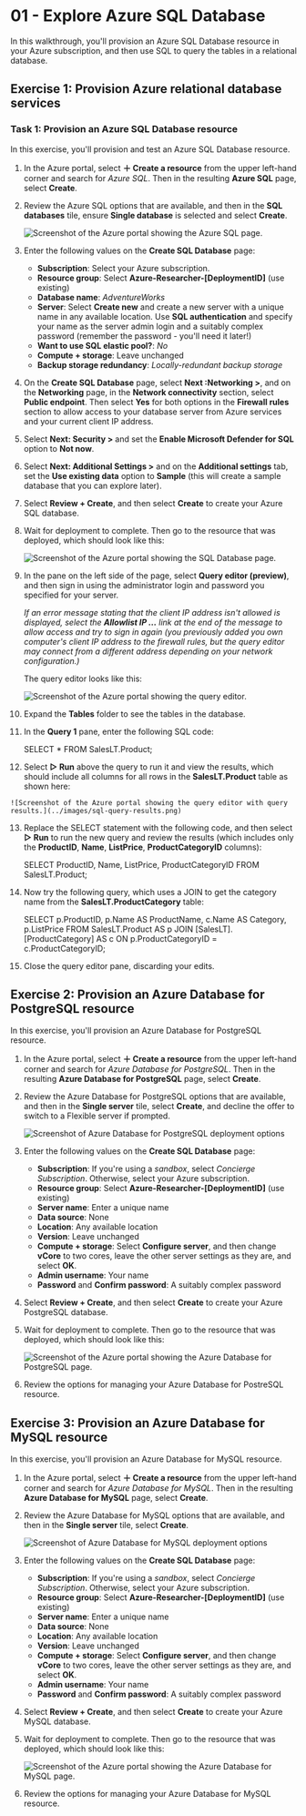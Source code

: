 # 01 - Explore Azure SQL Database

In this walkthrough, you'll provision an Azure SQL Database resource in your Azure subscription, and then use SQL to query the tables in a relational database. 

## Exercise 1: Provision Azure relational database services

### Task 1: Provision an Azure SQL Database resource

In this exercise, you'll provision and test an Azure SQL Database resource.

1.  In the Azure portal, select  **＋ Create a resource**  from the upper left-hand corner and search for  _Azure SQL_. Then in the resulting  **Azure SQL**  page, select  **Create**.

    
2.  Review the Azure SQL options that are available, and then in the  **SQL databases**  tile, ensure  **Single database**  is selected and select  **Create**.
    
    ![Screenshot of the Azure portal showing the Azure SQL page.](../images/azure-sql-portal.png)

    
3.  Enter the following values on the  **Create SQL Database**  page:
    
    -   **Subscription**: Select your Azure subscription.
    -   **Resource group**: Select **Azure-Researcher-[DeploymentID]** (use existing)
    -   **Database name**:  _AdventureWorks_
    -   **Server**: Select  **Create new**  and create a new server with a unique name in any available location. Use  **SQL authentication**  and specify your name as the server admin login and a suitably complex password (remember the password - you'll need it later!)
    -   **Want to use SQL elastic pool?**:  _No_
    -   **Compute + storage**: Leave unchanged
    -   **Backup storage redundancy**:  _Locally-redundant backup storage_

4.  On the  **Create SQL Database**  page, select  **Next :Networking >**, and on the  **Networking**  page, in the  **Network connectivity**  section, select  **Public endpoint**. Then select  **Yes**  for both options in the  **Firewall rules**  section to allow access to your database server from Azure services and your current client IP address.

    
5.  Select  **Next: Security >**  and set the  **Enable Microsoft Defender for SQL**  option to  **Not now**.
    
6.  Select  **Next: Additional Settings >**  and on the  **Additional settings**  tab, set the  **Use existing data**  option to  **Sample**  (this will create a sample database that you can explore later).
    
7.  Select  **Review + Create**, and then select  **Create**  to create your Azure SQL database.
    
8.  Wait for deployment to complete. Then go to the resource that was deployed, which should look like this:
    
    ![Screenshot of the Azure portal showing the SQL Database page.](../images/sql-database-portal.png)
    
9.  In the pane on the left side of the page, select  **Query editor (preview)**, and then sign in using the administrator login and password you specified for your server.
    
    _If an error message stating that the client IP address isn't allowed is displayed, select the  **Allowlist IP ...**  link at the end of the message to allow access and try to sign in again (you previously added you own computer's client IP address to the firewall rules, but the query editor may connect from a different address depending on your network configuration.)_
    
    The query editor looks like this:
    
    ![Screenshot of the Azure portal showing the query editor.](../images/query-editor.png)
    
10.  Expand the  **Tables**  folder to see the tables in the database.
    
11.  In the  **Query 1**  pane, enter the following SQL code:

        SELECT * FROM SalesLT.Product;
    
12.  Select  **▷ Run**  above the query to run it and view the results, which should include all columns for all rows in the  **SalesLT.Product**  table as shown here:
    
    ![Screenshot of the Azure portal showing the query editor with query results.](../images/sql-query-results.png)
    
13.  Replace the SELECT statement with the following code, and then select  **▷ Run**  to run the new query and review the results (which includes only the  **ProductID**,  **Name**,  **ListPrice**,  **ProductCategoryID**  columns):

        SELECT ProductID, Name, ListPrice, ProductCategoryID
        FROM SalesLT.Product;

    
14.  Now try the following query, which uses a JOIN to get the category name from the  **SalesLT.ProductCategory**  table:

        SELECT p.ProductID, p.Name AS ProductName,
            c.Name AS Category, p.ListPrice
        FROM SalesLT.Product AS p
        JOIN [SalesLT].[ProductCategory] AS c
            ON p.ProductCategoryID = c.ProductCategoryID;

    
15.  Close the query editor pane, discarding your edits.


## Exercise 2: Provision an Azure Database for PostgreSQL resource

In this exercise, you'll provision an Azure Database for PostgreSQL resource.

1.  In the Azure portal, select  **＋ Create a resource**  from the upper left-hand corner and search for  _Azure Database for PostgreSQL_. Then in the resulting  **Azure Database for PostgreSQL**  page, select  **Create**.
    
2.  Review the Azure Database for PostgreSQL options that are available, and then in the  **Single server**  tile, select  **Create**, and decline the offer to switch to a Flexible server if prompted.
    
    ![Screenshot of Azure Database for PostgreSQL deployment options](../images/postgresql-options.png)
    
3.  Enter the following values on the  **Create SQL Database**  page:
    
    -   **Subscription**: If you're using a  _sandbox_, select  _Concierge Subscription_. Otherwise, select your Azure subscription.
    -   **Resource group**: Select **Azure-Researcher-[DeploymentID]** (use existing)
    -   **Server name**: Enter a unique name
    -   **Data source**: None
    -   **Location**: Any available location
    -   **Version**: Leave unchanged
    -   **Compute + storage**: Select  **Configure server**, and then change  **vCore**  to two cores, leave the other server settings as they are, and select  **OK**.
    -   **Admin username**: Your name
    -   **Password**  and  **Confirm password**: A suitably complex password
4.  Select  **Review + Create**, and then select  **Create**  to create your Azure PostgreSQL database.
    
5.  Wait for deployment to complete. Then go to the resource that was deployed, which should look like this:
    
    ![Screenshot of the Azure portal showing the Azure Database for PostgreSQL page.](../images/postgresql-portal.png)
    
6.  Review the options for managing your Azure Database for PostreSQL resource.


## Exercise 3: Provision an Azure Database for MySQL resource 

In this exercise, you'll provision an Azure Database for MySQL resource.

1.  In the Azure portal, select  **＋ Create a resource**  from the upper left-hand corner and search for  _Azure Database for MySQL_. Then in the resulting  **Azure Database for MySQL**  page, select  **Create**.
    
2.  Review the Azure Database for MySQL options that are available, and then in the  **Single server**  tile, select  **Create**.
    
    ![Screenshot of Azure Database for MySQL deployment options](../images/mysql-options.png)
    
3.  Enter the following values on the  **Create SQL Database**  page:
    
    -   **Subscription**: If you're using a  _sandbox_, select  _Concierge Subscription_. Otherwise, select your Azure subscription.
    -   **Resource group**:  Select **Azure-Researcher-[DeploymentID]** (use existing)
    -   **Server name**: Enter a unique name
    -   **Data source**: None
    -   **Location**: Any available location
    -   **Version**: Leave unchanged
    -   **Compute + storage**: Select  **Configure server**, and then change  **vCore**  to two cores, leave the other server settings as they are, and select  **OK**.
    -   **Admin username**: Your name
    -   **Password**  and  **Confirm password**: A suitably complex password
4.  Select  **Review + Create**, and then select  **Create**  to create your Azure MySQL database.
    
5.  Wait for deployment to complete. Then go to the resource that was deployed, which should look like this:
    
    ![Screenshot of the Azure portal showing the Azure Database for MySQL page.](../images/mysql-portal.png)
    
6.  Review the options for managing your Azure Database for MySQL resource.
